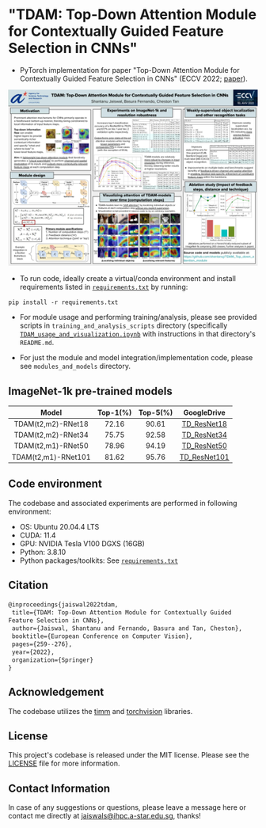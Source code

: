 # "TDAM: Top-Down Attention Module for Contextually Guided Feature Selection in CNNs" 

- PyTorch implementation for paper "Top-Down Attention Module for Contextually Guided Feature Selection in CNNs" (ECCV 2022; [paper](https://www.ecva.net/papers/eccv_2022/papers_ECCV/papers/136850255.pdf)).

![Poster](figures/TDAM_poster_img.jpg)


- To run code, ideally create a virtual/conda environment and install requirements listed in [`requirements.txt`](requirements.txt) by running: 
```
pip install -r requirements.txt
```

- For module usage and performing training/analysis, please see provided scripts in `training_and_analysis_scripts` directory (specifically [`TDAM_usage_and_visualization.ipynb`](TDAM_usage_and_visualization.ipynb) with instructions in that directory's `README.md`. 

- For just the module and model integration/implementation code, please see `modules_and_models` directory.

## ImageNet-1k pre-trained models

|Model|Top-1(%)|Top-5(%)|GoogleDrive|
|:-------:|:----:|:---:|:----------------:|
|TDAM(t2,m2)-RNet18 |72.16|90.61|[TD_ResNet18](https://drive.google.com/file/d/1_dko76uh6YjQG9o_vw6LkXTB_3abYbQG/view?usp=sharing)|
|TDAM(t2,m2)-RNet34 |75.75|92.58|[TD_ResNet34](https://drive.google.com/file/d/1v1DOkjbtXAMUgQLzuox9xCFpG4XgCZGF/view?usp=sharing)|
|TDAM(t2,m1)-RNet50 |78.96|94.19|[TD_ResNet50](https://drive.google.com/file/d/1teK0HxyP_3P1pDLePwesiO8xG_ZAJVR_/view?usp=sharing)|
|TDAM(t2,m1)-RNet101|81.62|95.76|[TD_ResNet101](https://drive.google.com/file/d/1bbUztG6NpL2vUKmTfpjKRiSCjzQvtYzt/view?usp=sharing)|

## Code environment
The codebase and associated experiments are performed in following environment:
- OS: Ubuntu 20.04.4 LTS
- CUDA: 11.4
- GPU: NVIDIA Tesla V100 DGXS (16GB)
- Python: 3.8.10
- Python packages/toolkits: See [`requirements.txt`](requirements.txt)

## Citation

    @inproceedings{jaiswal2022tdam,
     title={TDAM: Top-Down Attention Module for Contextually Guided Feature Selection in CNNs},
     author={Jaiswal, Shantanu and Fernando, Basura and Tan, Cheston},
     booktitle={European Conference on Computer Vision},
     pages={259--276},
     year={2022},
     organization={Springer}
    }
     
## Acknowledgement
The codebase utilizes the [timm](https://github.com/rwightman/pytorch-image-models) and [torchvision](https://github.com/pytorch/vision) libraries.

## License
This project's codebase is released under the MIT license. Please see the [LICENSE](LICENSE) file for more information.

## Contact Information
In case of any suggestions or questions, please leave a message here or contact me directly at jaiswals@ihpc.a-star.edu.sg, thanks!
